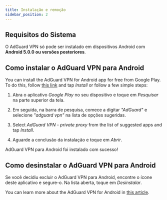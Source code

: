 ```yaml
---
title: Instalação e remoção
sidebar_position: 2
---
```


## Requisitos do Sistema

O AdGuard VPN só pode ser instalado em dispositivos Android com **Android 5.0.0 ou versões posteriores**.

## Como instalar o AdGuard VPN para Android

You can install the AdGuard VPN for Android app for free from Google Play. To do this, follow [this link](https://play.google.com/store/apps/details?id=com.adguard.vpn) and tap *Install* or follow a few simple steps:

1. Abra o aplicativo *Google Play* no seu dispositivo e toque em *Pesquisar* na parte superior da tela.

2. Em seguida, na barra de pesquisa, comece a digitar *"AdGuard"* e selecione *"adguard vpn"* na lista de opções sugeridas.

3. Select *AdGuard VPN - private proxy* from the list of suggested apps and tap *Install*.

4. Aguarde a conclusão da instalação e toque em *Abrir*.

AdGuard VPN para Android foi instalado com sucesso!

## Como desinstalar o AdGuard VPN para Android

Se você decidiu excluir o AdGuard VPN para Android, encontre o ícone deste aplicativo e segure-o. Na lista aberta, toque em *Desinstalar*.

You can learn more about the AdGuard VPN for Android in [this article](/adguard-vpn-for-android/overview).
